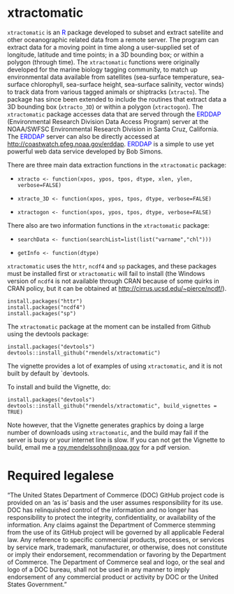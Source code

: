 # xtractomatic

`xtractomatic` is an <span style="color:blue">R</span> package developed to subset and extract satellite and other oceanographic related data from a remote server. The program can extract data for a moving point in time along a user-supplied set of longitude, latitude and time points; in a 3D bounding box; or within a polygon (through time).  The `xtractomatic` functions were originally developed for the marine biology tagging community, to match up environmental data available from satellites (sea-surface temperature, sea-surface chlorophyll, sea-surface height, sea-surface salinity, vector winds) to track data from various tagged animals or shiptracks (`xtracto`). The package has since been extended to include the routines that extract data a 3D bounding box (`xtracto_3D`) or within a polygon (`xtractogon`).  The `xtractomatic`  package accesses  data that are served through the <span style="color:blue">ERDDAP</span> (Environmental Research Division Data Access Program) server at the NOAA/SWFSC Environmental Research Division in Santa Cruz, California. The <span style="color:blue">ERDDAP</span> server can also be directly accessed at <http://coastwatch.pfeg.noaa.gov/erddap>. <span style="color:blue">ERDDAP</span> is a simple to use yet powerful web data service developed by Bob Simons.  


There are three main data extraction functions in the `xtractomatic` package: 

- `xtracto <- function(xpos, ypos, tpos, dtype, xlen, ylen, verbose=FALSE)`

- `xtracto_3D <- function(xpos, ypos, tpos, dtype, verbose=FALSE)`

- `xtractogon <- function(xpos, ypos, tpos, dtype, verbose=FALSE)`


There also are two information functions in the `xtractomatic` package: 

- `searchData <- function(searchList=list(list("varname","chl"))) ` 

- `getInfo <- function(dtype)`

`xtractomatic` uses the `httr`, `ncdf4` and `sp` packages, and these packages must be installed first or `xtractomatic` will fail to install (the Windows version of `ncdf4` is not available through CRAN because of some quirks in CRAN policy, but it can be obtained at <http://cirrus.ucsd.edu/~pierce/ncdf/>).   

```{r install,eval=FALSE}
install.packages("httr")
install.packages("ncdf4") 
install.packages("sp")
```

The `xtractomatic` package at the moment can be installed from Github using the devtools package:

```{r install,eval=FALSE}
install.packages("devtools")
devtools::install_github("rmendels/xtractomatic")
```

The vignette provides a lot of examples of using `xtractomatic`, and it is not built by default by `devtools.

To install and build the Vignette, do:

```{r install,eval=FALSE}
install.packages("devtools")
devtools::install_github("rmendels/xtractomatic", build_vignettes = TRUE)
```
Note however, that the Vignette generates graphics by doing a large number of downloads using `xtractomatic`, and the build may fail if the server is busy or your internet line is slow.
If you can not get the Vignette to build, email me a roy.mendelssohn@noaa.gov for a pdf version.


# Required legalese

“The United States Department of Commerce (DOC) GitHub project code is provided
on an ‘as is’ basis and the user assumes responsibility for its use.
DOC has relinquished control of the information and no longer has responsibility
to protect the integrity, confidentiality, or availability of the information.
Any claims against the Department of Commerce stemming from the use of its
GitHub project will be governed by all applicable Federal law. Any reference to
specific commercial products, processes, or services by service mark, trademark,
manufacturer, or otherwise, does not constitute or imply their endorsement,
recommendation or favoring by the Department of Commerce. The Department of
Commerce seal and logo, or the seal and logo of a DOC bureau, shall not be used
in any manner to imply endorsement of any commercial product or activity by DOC
or the United States Government.”


